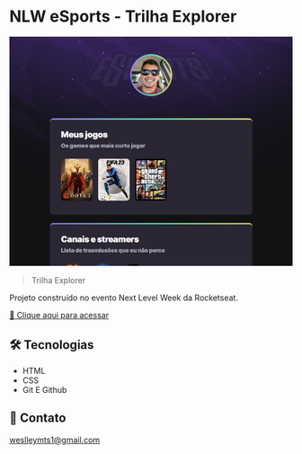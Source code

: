 # NLW eSports - Trilha Explorer

![preview](./.github/preview.png)

> Trilha Explorer

Projeto construído no evento Next Level Week da Rocketseat.

[🔗 Clique aqui para acessar](https://weslleymateus.github.io/NLW/)


## 🛠️ Tecnologias

- HTML
- CSS
- Git E Github

## 📧 Contato
weslleymts1@gmail.com